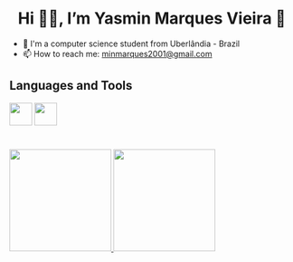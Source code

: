 <h1 align="center"> Hi 👋🏻, I’m Yasmin Marques Vieira 🧚 </h1>
  
- 👀 I'm a computer science student from Uberlândia - Brazil
- 📫 How to reach me: minmarques2001@gmail.com

## Languages and Tools
<img src= "https://user-images.githubusercontent.com/91732850/198840984-b0e957c2-dcc2-4b8c-88eb-4bc30232a4f6.png" width="40" height="40"> <img src= "https://user-images.githubusercontent.com/91732850/198841010-3ad14972-dbee-429e-860e-748bed9e726b.png" width="40" height="40"/>

#
<div><a href="https://github.com/seu-usuário-aqui"><img height="180em" src="https://github-readme-stats.vercel.app/api/top-langs/?username=yasminMVieira&layout=compact&langs_count=7&theme=dracula"/> <img height="180em" src="https://github-readme-stats.vercel.app/api?username=yasminMVieira&show_icons=true&theme=dracula&include_all_commits=true&count_private=true"/></div>
<!---
yasminMVieira/yasminMVieira is a ✨ special ✨ repository because its `README.md` (this file) appears on your GitHub profile.
You can click the Preview link to take a look at your changes.
--->
